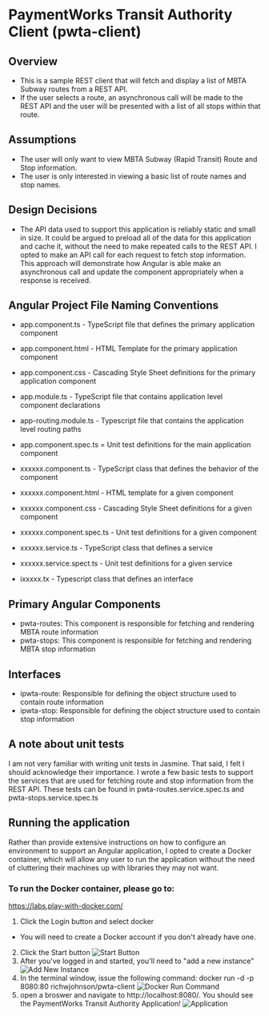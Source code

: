 # PaymentWorks Transit Authority Client (pwta-client)

## Overview
* This is a sample REST client that will fetch and display a list of MBTA Subway routes from a REST API.
* If the user selects a route, an asynchronous call will be made to the REST API and the user will be presented with a list of all stops within that route.

## Assumptions
* The user will only want to view MBTA Subway (Rapid Transit) Route and Stop information.
* The user is only interested in viewing a basic list of route names and stop names.

## Design Decisions
* The API data used to support this application is reliably static and small in size. It could be argued to preload all of the data for this application and cache it, without the need to make repeated calls to the REST API. I opted to make an API call for each request to fetch stop information. This approach will demonstrate how Angular is able make an asynchronous call and update the component appropriately when a response is received.

## Angular Project File Naming Conventions
* app.component.ts - TypeScript file that defines the primary application component
* app.component.html - HTML Template for the primary application component
* app.component.css - Cascading Style Sheet definitions for the primary application component
* app.module.ts - TypeScript file that contains application level component declarations
* app-routing.module.ts - Typescript file that contains the application level routing paths
* app.component.spec.ts = Unit test definitions for the main application component

* xxxxxx.component.ts - TypeScript class that defines the behavior of the component
* xxxxxx.component.html - HTML template for a given component
* xxxxxx.component.css - Cascading Style Sheet definitions for a given component
* xxxxxx.component.spec.ts - Unit test definitions for a given component
* xxxxxx.service.ts - TypeScript class that defines a service
* xxxxxx.service.spect.ts - Unit test definitions for a given service
* ixxxxx.tx - Typescript class that defines an interface

## Primary Angular Components
* pwta-routes: This component is responsible for fetching and rendering MBTA route information
* pwta-stops: This component is responsible for fetching and rendering MBTA stop information

## Interfaces
* ipwta-route: Responsible for defining the object structure used to contain route information
* ipwta-stop: Responsible for defining the object structure used to contain stop information

## A note about unit tests
I am not very familiar with writing unit tests in Jasmine. That said, I felt I should acknowledge their importance. I wrote a few basic tests to support the services that are used for fetching route and stop information from the REST API. These tests can be found in pwta-routes.service.spec.ts and pwta-stops.service.spec.ts

## Running the application
Rather than provide extensive instructions on how to configure an environment to support an Angular application, I opted to create a Docker container, which will allow any user to run the application without the need of cluttering their machines up with libraries they may not want.

### To run the Docker container, please go to:

https://labs.play-with-docker.com/

1. Click the Login button and select docker
  * You will need to create a Docker account if you don't already have one.
2. Click the Start button
![Start Button](/assets/images/readme/docker_start.png)
3. After you've logged in and started, you'll need to "add a new instance"
![Add New Instance](/assets/images/readme/add_instance.png)
3. In the terminal window, issue the following command: docker run -d -p 8080:80 richwjohnson/pwta-client
![Docker Run Command](/assets/images/readme/docker_run.png)
4. open a broswer and navigate to http://localhost:8080/. You should see the PaymentWorks Transit Authority Application!
![Application](/assets/images/readme/pwta-client.png)
